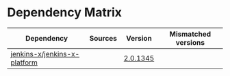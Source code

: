 # Dependency Matrix

Dependency | Sources | Version | Mismatched versions
---------- | ------- | ------- | -------------------
[jenkins-x/jenkins-x-platform](https://github.com/jenkins-x/jenkins-x-platform) |  | [2.0.1345](https://github.com/jenkins-x/jenkins-x-platform/releases/tag/v2.0.1345) | 
